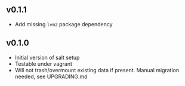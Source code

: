 ## v0.1.1

* Add missing `lvm2` package dependency

## v0.1.0

* Initial version of salt setup
* Testable under vagrant
* Will not trash/overmount existing data if present. Manual migration needed, see UPGRADING.md
